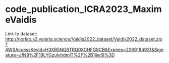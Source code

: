 # code_publication_ICRA2023_MaximeVaidis

Link to dataset: http://norlab.s3.valeria.science/Vaidis2022_dataset/Vaidis2022_dataset.zip?AWSAccessKeyId=H3XB5NQ8TRQ0XCHFG8CB&Expires=2269184931&Signature=JfN9%2F19LYGzulyhdmlT%2F%2B1jjw5I%3D
